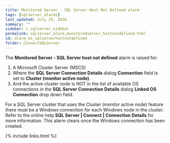 ```yaml
---
title: ﻿Monitored Server - SQL Server Host Not Defined alarm
tags: [sqlserver_alarms]
last_updated: July 29, 2016
summary: ""
sidebar: c_sqlserver_sidebar
permalink: sqlserver_alarm_monitoredserver_hostnotdefined.html
id: alarm_ms_sqlserverhostnotdefined
folder: ConnectSQLServer
---
```




The **Monitored Server - SQL Server host not defined** alarm is raised for:

1. A Microsoft Cluster Server (MSCS)
2. Where the **SQL Server Connection Details** dialog **Connection** field is set to **Cluster (monitor active node)**.
3. And the active cluster node is NOT in the list of available OS connections in the **SQL Server Connection Details** dialog **Linked OS Connection** drop down field.

For a SQL Server cluster that uses the Cluster (monitor active node) feature there must be a Windows connection for each Windows node in the cluster. Refer to the online help **SQL Server \| Connect \| Connection Details** for more information. This alarm clears once the Windows connection has been created.


{% include links.html %}

